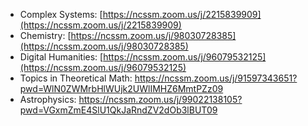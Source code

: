 - Complex Systems: [https://ncssm.zoom.us/j/2215839909](https://ncssm.zoom.us/j/2215839909)
- Chemistry: [https://ncssm.zoom.us/j/98030728385](https://ncssm.zoom.us/j/98030728385)
- Digital Humanities: [https://ncssm.zoom.us/j/96079532125](https://ncssm.zoom.us/j/96079532125)
- Topics in Theoretical Math: https://ncssm.zoom.us/j/91597343651?pwd=WlN0ZWMrbHlWUjk2UWlIMHZ6MmtPZz09
- Astrophysics: https://ncssm.zoom.us/j/99022138105?pwd=VGxmZmE4SlU1QkJaRndZV2dOb3lBUT09